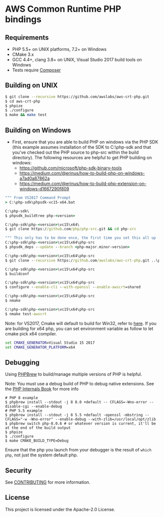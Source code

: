 # AWS Common Runtime PHP bindings

## Requirements
* PHP 5.5+ on UNIX platforms, 7.2+ on Windows
* CMake 3.x
* GCC 4.4+, clang 3.8+ on UNIX, Visual Studio 2017 build tools on Windows
* Tests require [Composer](https://getcomposer.org)

## Building on UNIX
```sh
$ git clone --recursive https://github.com/awslabs/aws-crt-php.git
$ cd aws-crt-php
$ phpize
$ ./configure
$ make && make test
```

## Building on Windows
* First, ensure that you are able to build PHP on windows via the PHP SDK (this example assumes installation of the SDK to C:\php-sdk and that you've checked out the PHP source to php-src within the build directory). The following resources are helpful to get PHP building on windows:
    * https://github.com/microsoft/php-sdk-binary-tools
    * https://medium.com/@erinus/how-to-build-php-on-windows-a7ad0a87862a
    * https://medium.com/@erinus/how-to-build-php-extension-on-windows-d1667290f809

```bat
""" From VS2017 Command Prompt
> C:\php-sdk\phpsdk-vc15-x64.bat

C:\php-sdk\
$ phpsdk_buildtree php-<version>

C:\php-sdk\php-<version>\vc15\x64\
$ git clone https://github.com/php/php-src.git && cd php-src

""" This only has to be done once, the first time you set this all up
C:\php-sdk\php-<version>\vc15\x64\php-src
$ phpsdk_deps --update --branch <php-major.minor-version>

C:\php-sdk\php-<version>\vc15\x64\php-src
$ git clone --recursive https://github.com/awslabs/aws-crt-php.git ..\pecl\awscrt

C:\php-sdk\php-<version>\vc15\x64\php-src
$ buildconf

C:\php-sdk\php-<version>\vc15\x64\php-src
$ configure --enable-cli --with-openssl --enable-awscrt=shared

C:\php-sdk\php-<version>\vc15\x64\php-src
$ nmake

C:\php-sdk\php-<version>\vc15\x64\php-src
$ nmake test-awscrt
```

Note: for VS2017, Cmake will default to build for Win32, refer to [here](https://cmake.org/cmake/help/latest/generator/Visual%20Studio%2015%202017.html). If you are building for x64 php, you can set environment variable as follow to let cmake pick x64 compiler.

```bat
set CMAKE_GENERATOR=Visual Studio 15 2017
set CMAKE_GENERATOR_PLATFORM=x64
```

## Debugging
Using [PHPBrew](https://github.com/phpbrew/phpbrew) to build/manage multiple versions of PHP is helpful.

Note: You must use a debug build of PHP to debug native extensions.
See the [PHP Internals Book](https://www.phpinternalsbook.com/php7/build_system/building_php.html) for more info

```shell
# PHP 8 example
$ phpbrew install --stdout -j 8 8.0 +default -- CFLAGS=-Wno-error --disable-cgi --enable-debug
# PHP 5.5 example
$ phpbrew install --stdout -j 8 5.5 +default -openssl -mbstring -- CFLAGS="-w -Wno-error" --enable-debug --with-zlib=/usr/local/opt/zlib
$ phpbrew switch php-8.0.6 # or whatever version is current, it'll be at the end of the build output
$ phpize
$ ./configure
$ make CMAKE_BUILD_TYPE=Debug
```

Ensure that the php you launch from your debugger is the result of `which php`, not just
the system default php.

## Security

See [CONTRIBUTING](CONTRIBUTING.md#security-issue-notifications) for more information.

## License

This project is licensed under the Apache-2.0 License.
